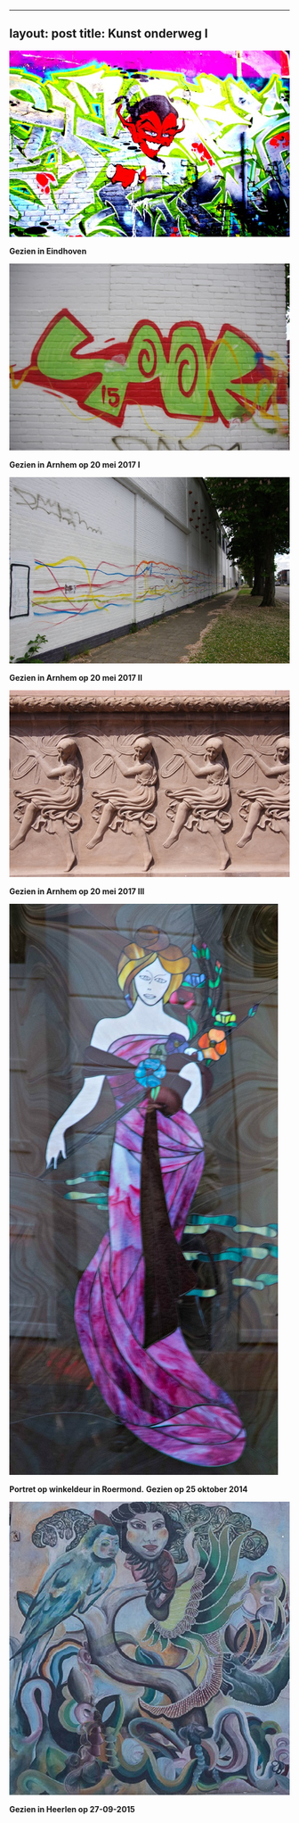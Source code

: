 
---
layout: post
title:  Kunst onderweg I
---
![](/img/IMGP4398.jpg-2)

**Gezien in Eindhoven**

![](/img/IMGP8070.jpg-2)

**Gezien in Arnhem op 20 mei 2017 I**

![](/img/IMGP8073.jpg-2)

**Gezien in Arnhem op 20 mei 2017 II**

![](img/IMGP8082.jpg-2)

**Gezien in Arnhem op 20 mei 2017 III**

![](/img/Vrouw.jpg)

**Portret op winkeldeur in Roermond.**
**Gezien op 25 oktober 2014**

![](/img/IMGP5278.jpg-2)

**Gezien in Heerlen op 27-09-2015**
